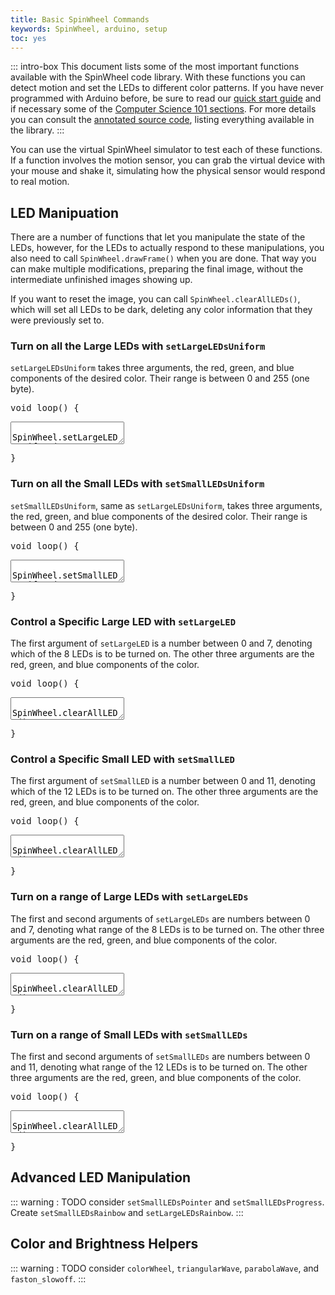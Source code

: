 ```yaml
---
title: Basic SpinWheel Commands
keywords: SpinWheel, arduino, setup
toc: yes
---
```


<link rel="stylesheet" href="/simspinwheel/simspinwheel.css">
<script src='/simspinwheel/simspinwheel.js'></script>

::: intro-box
This document lists some of the most important functions available with the SpinWheel code library.
With these functions you can detect motion and set the LEDs to different color patterns.
If you have never programmed with Arduino before, be sure to read our [quick start guide](/quickstart)
and if necessary some of the [Computer Science 101 sections](/progpatterns). 
For more details you can consult the [annotated source code](/codedoc/SpinWearables.h.html),
listing everything available in the library.
:::

You can use the virtual SpinWheel simulator to test each of these functions.
If a function involves the motion sensor,
you can grab the virtual device with your mouse and shake it,
simulating how the physical sensor would respond to real motion.

## LED Manipuation

There are a number of functions that let you manipulate the state of the LEDs,
however, for the LEDs to actually respond to these manipulations,
you also need to call `SpinWheel.drawFrame()` when you are done.
That way you can make multiple modifications, preparing the final image,
without the intermediate unfinished images showing up.

If you want to reset the image, you can call `SpinWheel.clearAllLEDs()`,
which will set all LEDs to be dark,
deleting any color information that they were previously set to.

### Turn on all the Large LEDs with `setLargeLEDsUniform`

`setLargeLEDsUniform` takes three arguments, the red, green, and blue components of the desired color.
Their range is between 0 and 255 (one byte).

<div class="ssw-codecontent" markdown=0>
<pre class="ssw-codeblock">
void loop() {
</pre>
<textarea class="ssw-codeblock">
  SpinWheel.setLargeLEDsUniform(255, 0, 155);
  SpinWheel.drawFrame();
</textarea>
<pre class="ssw-codeblock">
}
</pre>
</div>

### Turn on all the Small LEDs with `setSmallLEDsUniform`

`setSmallLEDsUniform`, same as `setLargeLEDsUniform`, takes three arguments, the red, green, and blue components of the desired color.
Their range is between 0 and 255 (one byte).

<div class="ssw-codecontent" markdown=0>
<pre class="ssw-codeblock">
void loop() {
</pre>
<textarea class="ssw-codeblock">
  SpinWheel.setSmallLEDsUniform(255, 255, 0);
  SpinWheel.drawFrame();
</textarea>
<pre class="ssw-codeblock">
}
</pre>
</div>

### Control a Specific Large LED with `setLargeLED`

The first argument of `setLargeLED` is a number between 0 and 7, denoting which of the 8 LEDs is to be turned on. The other three arguments are the red, green, and blue components of the color.

<div class="ssw-codecontent" markdown=0>
<pre class="ssw-codeblock">
void loop() {
</pre>
<textarea class="ssw-codeblock">
  SpinWheel.clearAllLEDs();
  SpinWheel.setLargeLED(4, 255, 155, 0);
  SpinWheel.drawFrame();
</textarea>
<pre class="ssw-codeblock">
}
</pre>
</div>

### Control a Specific Small LED with `setSmallLED`

The first argument of `setSmallLED` is a number between 0 and 11, denoting which of the 12 LEDs is to be turned on. The other three arguments are the red, green, and blue components of the color.

<div class="ssw-codecontent" markdown=0>
<pre class="ssw-codeblock">
void loop() {
</pre>
<textarea class="ssw-codeblock">
  SpinWheel.clearAllLEDs();
  SpinWheel.setSmallLED(4, 155, 255, 0);
  SpinWheel.drawFrame();
</textarea>
<pre class="ssw-codeblock">
}
</pre>
</div>

### Turn on a range of Large LEDs with `setLargeLEDs`

The first and second arguments of `setLargeLEDs` are numbers between 0 and 7, denoting what range of the 8 LEDs is to be turned on. The other three arguments are the red, green, and blue components of the color.

<div class="ssw-codecontent" markdown=0>
<pre class="ssw-codeblock">
void loop() {
</pre>
<textarea class="ssw-codeblock">
  SpinWheel.clearAllLEDs();
  SpinWheel.setLargeLEDs(0, 3, 255, 0, 255);
  SpinWheel.drawFrame();
</textarea>
<pre class="ssw-codeblock">
}
</pre>
</div>

### Turn on a range of Small LEDs with `setSmallLEDs`

The first and second arguments of `setSmallLEDs` are numbers between 0 and 11, denoting what range of the 12 LEDs is to be turned on. The other three arguments are the red, green, and blue components of the color.

<div class="ssw-codecontent" markdown=0>
<pre class="ssw-codeblock">
void loop() {
</pre>
<textarea class="ssw-codeblock">
  SpinWheel.clearAllLEDs();
  SpinWheel.setSmallLEDs(2, 7, 255, 255, 0);
  SpinWheel.drawFrame();
</textarea>
<pre class="ssw-codeblock">
}
</pre>
</div>

## Advanced LED Manipulation

::: warning :
TODO consider `setSmallLEDsPointer` and `setSmallLEDsProgress`. Create `setSmallLEDsRainbow` and `setLargeLEDsRainbow`.
:::

## Color and Brightness Helpers

::: warning :
TODO consider `colorWheel`, `triangularWave`, `parabolaWave`, and `faston_slowoff`.
:::

